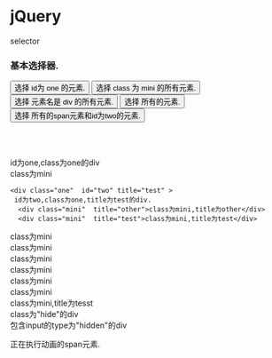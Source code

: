 # jQuery
selector
<body>
  
 <h3>基本选择器.</h3>
 
 <!-- 控制按钮 -->
  <input type="button" value="选择 id为 one 的元素." id="btn1"/>  
  <input type="button" value="选择 class 为 mini 的所有元素." id="btn2"/>
  <input type="button" value="选择 元素名是 div 的所有元素." id="btn3"/>
  <input type="button" value="选择 所有的元素." id="btn4"/>
  <input type="button" value="选择 所有的span元素和id为two的元素." id="btn5"/>

  <br /><br />

   <!-- 测试的元素 -->
  <div class="one" id="one" >
 id为one,class为one的div
      <div class="mini">class为mini</div>
  </div>

    <div class="one"  id="two" title="test" >
	 id为two,class为one,title为test的div.
      <div class="mini"  title="other">class为mini,title为other</div>
      <div class="mini"  title="test">class为mini,title为test</div>
  </div>

  <div class="one">
      <div class="mini">class为mini</div>
      <div class="mini">class为mini</div>
	  <div class="mini">class为mini</div>
	  <div class="mini"></div>
  </div>



  <div class="one">
      <div class="mini">class为mini</div>
      <div class="mini">class为mini</div>
	  <div class="mini">class为mini</div>
	  <div class="mini"  title="tesst">class为mini,title为tesst</div>
  </div>


  <div style="display:none;"  class="none">style的display为"none"的div</div>
  
  <div class="hide">class为"hide"的div</div>
 
  <div>
  包含input的type为"hidden"的div<input type="hidden" size="8"/>
  </div>

  
  <span id="mover">正在执行动画的span元素.</span>
  <script src="jquery-1.11.3.js"></script>
  <script>
    $("#btn1").click(function(){
		$("#one").css("border","1px solid red")
		})
    $("#btn2").click(function(){
		$(".mini").css("border","1px solid red")
		})
    $("#btn3").click(function(){
		$("div").css("border","1px solid red")
		})
    $("#btn4").click(function(){
		$("*").css("border","1px solid red")
		})
    $("#btn5").click(function(){
		$("#two,span").css("border","1px solid red")
		})
  </script>
</body>
